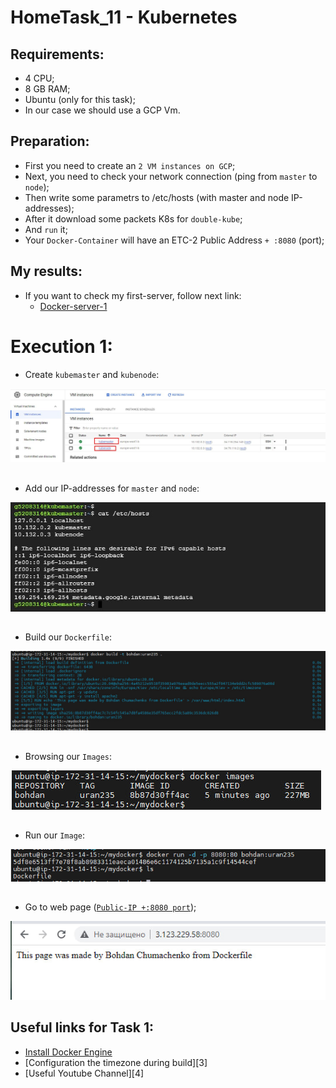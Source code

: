 # HomeTask_11 - Kubernetes


## Requirements:
-	4 CPU;
-	8 GB RAM;
-	Ubuntu (only for this task);
-  In our case we should use a GCP Vm.



## Preparation:
 - First you need to create an `2 VM instances on GCP`;
 - Next, you need to check your network connection (ping from `master` to `node`);
 - Then write some parametrs to /etc/hosts (with master and node IP-addresses);
 - After it download some packets K8s for `double-kube`;
 - And `run` it;
 - Your `Docker-Container` will have an ETC-2 Public Address `+ :8080` (port);
   
## My results:

- If you want to check my first-server, follow next link:
  - [Docker-server-1](http://3.123.229.58:8080/)
  
# Execution 1:
  
* Create `kubemaster` and `kubenode`:  
  
  
![image](https://github.com/body21033/DevOps_BC/blob/main/Lab_11/img/VMs.jpg?raw=true)

##

* Add our IP-addresses for `master` and `node`:

![image](https://github.com/body21033/DevOps_BC/blob/main/Lab_11/img/hosts.jpg?raw=true)

##

* Build our `Dockerfile`: 

![image](https://github.com/body21033/DevOps_BC/blob/main/Lab_10/img/3.jpg?raw=true)

##

* Browsing our `Images`:

![image](https://github.com/body21033/DevOps_BC/blob/main/Lab_10/img/4.jpg?raw=true)

##

* Run our `Image`:

![image](https://github.com/body21033/DevOps_BC/blob/main/Lab_10/img/5.jpg?raw=true)

##

* Go to web page ([`Public-IP +:8080 port`][1]);

![image](https://github.com/body21033/DevOps_BC/blob/main/Lab_10/img/6.jpg?raw=true)



## Useful links for Task 1:
- [Install Docker Engine][2]
- [Configuration the timezone during build][3]
- [Useful Youtube Channel][4]







[1]: http://3.123.229.58:8080/
[2]: https://docs.docker.com/engine/install/ubuntu/


